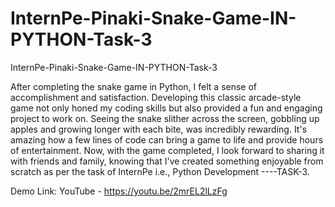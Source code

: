 # InternPe-Pinaki-Snake-Game-IN-PYTHON-Task-3
InternPe-Pinaki-Snake-Game-IN-PYTHON-Task-3

After completing the snake game in Python, I felt a sense of accomplishment and satisfaction. Developing this classic arcade-style game not only honed my coding skills but also provided a fun and engaging project to work on. Seeing the snake slither across the screen, gobbling up apples and growing longer with each bite, was incredibly rewarding. It's amazing how a few lines of code can bring a game to life and provide hours of entertainment. Now, with the game completed, I look forward to sharing it with friends and family, knowing that I've created something enjoyable from scratch as per the task of InternPe i.e., Python Development ----TASK-3.

Demo Link:  YouTube - https://youtu.be/2mrEL2lLzFg
